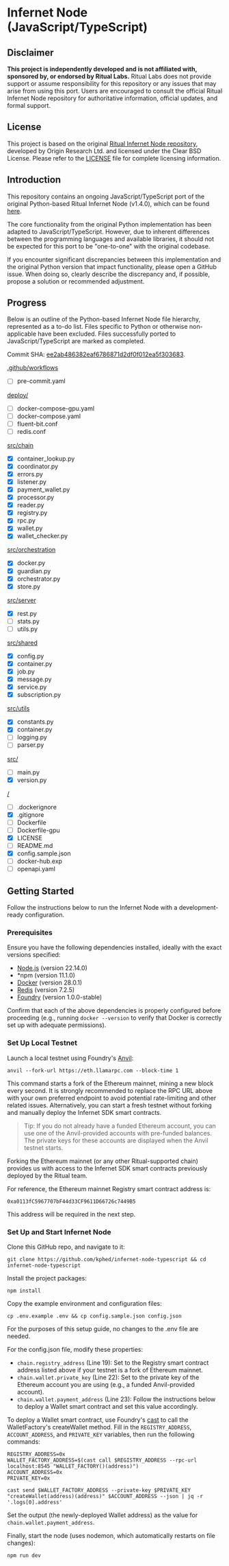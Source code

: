 # Infernet Node (JavaScript/TypeScript)

## Disclaimer

**This project is independently developed and is not affiliated with, sponsored by, or endorsed by Ritual Labs.** Ritual Labs does not provide support or assume responsibility for this repository or any issues that may arise from using this port. Users are encouraged to consult the official Ritual Infernet Node repository for authoritative information, official updates, and formal support.

## License

This project is based on the original [Ritual Infernet Node repository](https://github.com/ritual-net/infernet-node), developed by Origin Research Ltd. and licensed under the Clear BSD License. Please refer to the [LICENSE](./LICENSE) file for complete licensing information.

## Introduction

This repository contains an ongoing JavaScript/TypeScript port of the original Python-based Ritual Infernet Node (v1.4.0), which can be found [here](https://github.com/ritual-net/infernet-node).

The core functionality from the original Python implementation has been adapted to JavaScript/TypeScript. However, due to inherent differences between the programming languages and available libraries, it should not be expected for this port to be "one-to-one" with the original codebase.

If you encounter significant discrepancies between this implementation and the original Python version that impact functionality, please open a GitHub issue. When doing so, clearly describe the discrepancy and, if possible, propose a solution or recommended adjustment.

## Progress

Below is an outline of the Python-based Infernet Node file hierarchy, represented as a to-do list. Files specific to Python or otherwise non-applicable have been excluded. Files successfully ported to JavaScript/TypeScript are marked as completed.

Commit SHA: [ee2ab486382eaf6786871d2df0f012ea5f303683](https://github.com/ritual-net/infernet-node/tree/ee2ab486382eaf6786871d2df0f012ea5f303683).

[.github/workflows](https://github.com/ritual-net/infernet-node/tree/ee2ab486382eaf6786871d2df0f012ea5f303683/.github/workflows)
- [ ] pre-commit.yaml

[deploy/](https://github.com/ritual-net/infernet-node/tree/ee2ab486382eaf6786871d2df0f012ea5f303683/deploy)
- [ ] docker-compose-gpu.yaml
- [ ] docker-compose.yaml
- [ ] fluent-bit.conf
- [ ] redis.conf

[src/chain](https://github.com/ritual-net/infernet-node/tree/ee2ab486382eaf6786871d2df0f012ea5f303683/src/chain)
- [x] container_lookup.py
- [x] coordinator.py
- [x] errors.py
- [x] listener.py
- [x] payment_wallet.py
- [x] processor.py
- [x] reader.py
- [x] registry.py
- [x] rpc.py
- [x] wallet.py
- [x] wallet_checker.py

[src/orchestration](https://github.com/ritual-net/infernet-node/tree/ee2ab486382eaf6786871d2df0f012ea5f303683/src/orchestration)
- [x] docker.py
- [x] guardian.py
- [x] orchestrator.py
- [x] store.py

[src/server](ritual-net/infernet-node/tree/ee2ab486382eaf6786871d2df0f012ea5f303683/src/server)
- [x] rest.py
- [ ] stats.py
- [ ] utils.py

[src/shared](https://github.com/ritual-net/infernet-node/tree/ee2ab486382eaf6786871d2df0f012ea5f303683/src/shared)
- [x] config.py
- [x] container.py
- [x] job.py
- [x] message.py
- [x] service.py
- [x] subscription.py

[src/utils](https://github.com/ritual-net/infernet-node/tree/ee2ab486382eaf6786871d2df0f012ea5f303683/src/utils)
- [x] constants.py
- [x] container.py
- [ ] logging.py
- [ ] parser.py

[src/](https://github.com/ritual-net/infernet-node/tree/ee2ab486382eaf6786871d2df0f012ea5f303683/src)
- [ ] main.py
- [x] version.py

[/](https://github.com/ritual-net/infernet-node/tree/ee2ab486382eaf6786871d2df0f012ea5f303683)
- [ ] .dockerignore
- [x] .gitignore
- [ ] Dockerfile
- [ ] Dockerfile-gpu
- [x] LICENSE
- [ ] README.md
- [x] config.sample.json
- [ ] docker-hub.exp
- [ ] openapi.yaml

## Getting Started

Follow the instructions below to run the Infernet Node with a development-ready configuration.

### Prerequisites

Ensure you have the following dependencies installed, ideally with the exact versions specified:

- [Node.js](https://nodejs.org/) (version 22.14.0)
- *npm (version 11.1.0)
- [Docker](http://docker.com/) (version 28.0.1)
- [Redis](https://redis.io/) (version 7.2.5)
- [Foundry](https://getfoundry.sh/) (version 1.0.0-stable)

Confirm that each of the above dependencies is properly configured before proceeding (e.g., running `docker --version` to verify that Docker is correctly set up with adequate permissions).

### Set Up Local Testnet

Launch a local testnet using Foundry's [Anvil](https://book.getfoundry.sh/anvil/):

`anvil --fork-url https://eth.llamarpc.com --block-time 1`

This command starts a fork of the Ethereum mainnet, mining a new block every second. It is strongly recommended to replace the RPC URL above with your own preferred endpoint to avoid potential rate-limiting and other related issues. Alternatively, you can start a fresh testnet without forking and manually deploy the Infernet SDK smart contracts.

> Tip: If you do not already have a funded Ethereum account, you can use one of the Anvil-provided accounts with pre-funded balances. The private keys for these accounts are displayed when the Anvil testnet starts.

Forking the Ethereum mainnet (or any other Ritual-supported chain) provides us with access to the Infernet SDK smart contracts previously deployed by the Ritual team.

For reference, the Ethereum mainnet Registry smart contract address is:

`0xa0113fC5967707bF44d33CF9611D66726c7449B5`

This address will be required in the next step.

### Set Up and Start Infernet Node

Clone this GitHub repo, and navigate to it:

`git clone https://github.com/kphed/infernet-node-typescript && cd infernet-node-typescript`

Install the project packages:

`npm install`

Copy the example environment and configuration files:

`cp .env.example .env && cp config.sample.json config.json`

For the purposes of this setup guide, no changes to the .env file are needed.

For the config.json file, modify these properties:
- `chain.registry_address` (Line 19): Set to the Registry smart contract address listed above if your testnet is a fork of Ethereum mainnet.
- `chain.wallet.private_key` (Line 22): Set to the private key of the Ethereum account you are using (e.g., a funded Anvil-provided account).
- `chain.wallet.payment_address` (Line 23): Follow the instructions below to deploy a Wallet smart contract and set this value accordingly.

To deploy a Wallet smart contract, use Foundry's [cast](https://book.getfoundry.sh/cast/) to call the WalletFactory's createWallet method. Fill in the `REGISTRY_ADDRESS`, `ACCOUNT_ADDRESS`, and `PRIVATE_KEY` variables, then run the following commands:

```
REGISTRY_ADDRESS=0x
WALLET_FACTORY_ADDRESS=$(cast call $REGISTRY_ADDRESS --rpc-url localhost:8545 "WALLET_FACTORY()(address)")
ACCOUNT_ADDRESS=0x
PRIVATE_KEY=0x

cast send $WALLET_FACTORY_ADDRESS --private-key $PRIVATE_KEY "createWallet(address)(address)" $ACCOUNT_ADDRESS --json | jq -r '.logs[0].address'
```

Set the output (the newly-deployed Wallet address) as the value for `chain.wallet.payment_address`.

Finally, start the node (uses nodemon, which automatically restarts on file changes):

`npm run dev`
